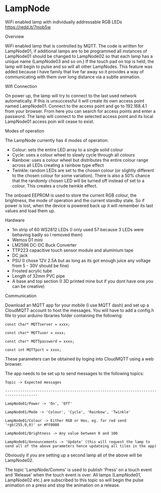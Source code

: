# LampNode
WiFi enabled lamp with individually addressable RGB LEDs
https://redd.it/7mob5w



Overview

WiFi enabled lamp that is controlled by MQTT. The code is written for LampNode01, if additional lamps are to be programmed all instances of LampNode01 should be changed to LampNode02 so that each lamp has a unique name (LampNode03 and so on.) If the touch pad on top is held, the lamp will begin to pulse and so will all other LampNodes. This feature was added because I have family that live far away so it provides a way of communicating with them over long distance via a subtle animation. 



Wifi Connection

On power up, the lamp will try to connect to the last used network automatically. If this is unsuccessful it will create its own access point named LampNode01. Connect to the access point and go to 192.168.4.1 from your browser. From here you can search for access points and enter a password. The lamp will connect to the selected access point and its local LampNode01 access poin will cease to exist.



Modes of operation

The LampNode currently has 4 modes of operation:
  - Colour: sets the entire LED array to a single solid colour
  - Cycle: uses a colour wheel to slowly cycle through all colours
  - Rainbow: uses a colour wheel but distributes the entire colour range across all LEDs creating a rainbow type effect
  - Twinkle: random LEDs are set to the chosen colour (or slightly different to the chosen colour for some variation). There is also a 50% chance that the randomly chosen LED will be turned off instead of set to a colour. This creates a crude twinkle effect.
  
The onboard EEPROM is used to store the current RGB colour, the brightness, the mode of operation and the current standby state. So if power is lost, when the device is powered back up it will remember its last values and load them up.
  
  
  
Hardware

  - 1m strip of 60 WS2812 LEDs (I only used 57 because 3 LEDs were behaving badly so I removed them)
  - Wemos D1 mini
  - LM2596 DC-DC Buck Converter
  - TTP223 capacitive touch sensor module and aluminium tape
  - DC jack
  - PSU (I chose 12V 2.5A but as long as its got enough juice any voltage from 5 - 30V should be fine) 
  - Frosted acrylic tube
  - Length of 32mm PVC pipe
  - A base and top section (I 3D printed mine but if you dont have one you can be creative)
  
  
  
Communication

Download an MQTT app for your mobile (I use MQTT dash) and set up a CloudMQTT account to host the messages. You will have to add a config.h file to your arduino libraries folder containing the following:

    const char* MQTTserver = xxxx;

    const char* MQTTuser = xxxx;

    const char* MQTTpassword = xxxx;

    const int MQTTport = xxxx;
  
These parameters can be obtained by loging into CloudMQTT using a web browser.

The app needs to be set up to send messages to the following topics:


    Topic -> Expected messages
    
    -------------------------------------------------------------------------------------
    
    LampNode01/Power -> 'On', 'Off'
    
    LampNode01/Mode -> 'Colour', 'Cycle', 'Rainbow', 'Twinkle'
    
    LampNode01/Colour -> Either RGB or Hex, eg. for red send 'rgb(255,0,0)' or #FF0000
    
    LampNode01/Brightness -> Any value between 0 and 100
    
    LampNode01/Announcements -> 'Update' (this will request the lamp to send all of the above parameters hence updateing all tiles in the app)
  
Obviously if you are setting up a second lamp all of the above will be LampNode02.
  
The topic 'LampNode/Comms' is used to publish 'Press' on a touch event and 'Release' when the touch event is over. All lamps (LampNode01, LampNode02 etc.) are subscribed to this topic so will begin the pulse animation on a press and stop the animation on a release.
